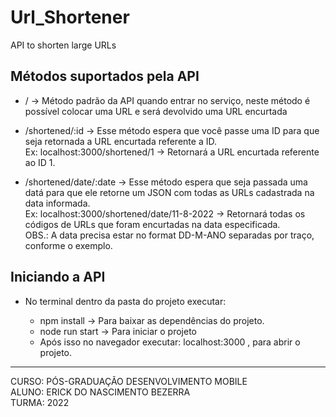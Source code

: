 # Url_Shortener
API to shorten large URLs

## Métodos suportados pela API

* /  -> Método padrão da API quando entrar no serviço, neste método é possível colocar uma URL e será devolvido uma URL encurtada

* /shortened/:id  -> Esse método espera que você passe uma ID para que seja retornada a URL encurtada referente a ID. <br>
  Ex: localhost:3000/shortened/1 -> Retornará a URL encurtada referente ao ID 1.

* /shortened/date/:date  -> Esse método espera que seja passada uma datá para que ele retorne um JSON com todas as URLs cadastrada na data informada. <br>
  Ex: localhost:3000/shortened/date/11-8-2022   ->   Retornará todas os códigos de URLs que foram encurtadas na data especificada. <br>
  OBS.: A data precisa estar no format DD-M-ANO separadas por traço, conforme o exemplo.
  
## Iniciando a API

* No terminal dentro da pasta do projeto executar:
  
  - npm install  -> Para baixar as dependências do projeto.
  - node run start -> Para iniciar o projeto
  - Após isso no navegador executar: localhost:3000 , para abrir o projeto.


-------------------------------------------------------------------------------------------------------------------------------------------------------------------------
CURSO: PÓS-GRADUAÇÃO DESENVOLVIMENTO MOBILE <br>
ALUNO: ERICK DO NASCIMENTO BEZERRA  <br>
TURMA: 2022
